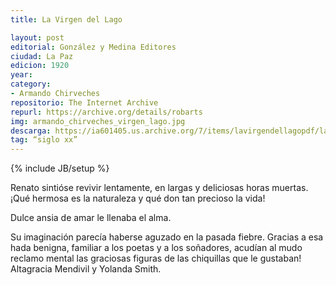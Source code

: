 ```yaml
---
title: La Virgen del Lago

layout: post
editorial: González y Medina Editores
ciudad: La Paz
edicion: 1920
year: 
category:
- Armando Chirveches 
repositorio: The Internet Archive
repurl: https://archive.org/details/robarts
img: armando_chirveches_virgen_lago.jpg
descarga: https://ia601405.us.archive.org/7/items/lavirgendellagopdf/lavirgendellagopdf.pdf
tag: “siglo xx”
---
```

{% include JB/setup %}

Renato sintióse revivir lentamente, en largas y deliciosas horas muertas. ¡Qué hermosa es la naturaleza y qué don tan precioso la vida! 
		
Dulce ansia de amar le llenaba el alma.
 
Su imaginación parecía haberse aguzado en la pasada fiebre. Gracias a esa hada benigna, familiar a los poetas y a los soñadores, acudían al mudo reclamo mental las graciosas figuras de las chiquillas que le gustaban!
Altagracia Mendivil y Yolanda Smith.
